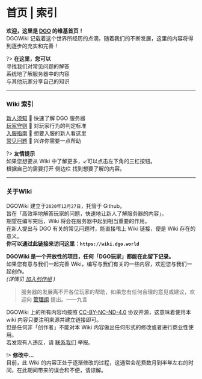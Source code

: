 <!-- index -->

# 首页 | 索引

 **欢迎，这里是 [DGO](notice/about) 的维基首页！** <br/>
DGOWiki 记载着这个世界所经历的点滴，随着我们的不断发展，这里的内容将得到逐步的充实和完善！

?> **在这里，您可以** <br/>
  寻找我们对常见问题的解答<br/>
  系统地了解服务器中的内容<br/>
  与其他玩家分享自己的知识

---

### Wiki 索引

[新人须知](notice/server) 📢 快速了解 DGO 服务器<br/>
[玩家守则](notice/rules) 📜 对玩家行为的判定标准<br/>
[入服指南](guide/join) 🧭 想要入服的新人看这里<br/>
[常见问题](_404) 🙋 兴许你需要一点帮助

?> **友情提示** <br/>
如果您想要从 Wiki 中了解更多，↙️可以点击左下角的三杠按钮。<br/>
根据自己的需要打开 <kbd>侧边栏</kbd> 找到想要了解的内容。

---

### 关于Wiki

DGOWiki 建立于`2020年12月27日`，托管于 Github。<br/>
旨在「高效率地解答玩家的问题，快速地让新人了解服务器的内容」。<br/>
期望在编写完后，Wiki 将会在服务器中起到相当重要的作用。<br/>
在新人提出与 DGO 有关的常见问题时，能直接甩上 Wiki 链接，便是 Wiki 存在的意义。<br/>
 **你可以通过此链接来访问这里：`https://wiki.dgo.world`** 
 
 **DGOWiki 是一个开放性的项目，任何「DGO玩家」都能在此留下记录。** <br/>
如果您有意与我们一起完善 Wiki，编写与我们有关的一些内容，欢迎您与我们一起创作。<br/>
*(详情见 [加入创作组](other/joinCreation) )* 

> 服务器的发展离不开各位玩家的帮助，如果您有任何合理的意见或建议，欢迎向 [管理组]() 提出。——九言

DGOWiki 上的所有内容均按照 [CC-BY-NC-ND-4.0](https://creativecommons.org/licenses/by-nc-nd/4.0/) 协议开源，这意味着使用本 wiki 内容只要注明来源并建立链接即可。<br/>
但是任何非「创作者」不能对本 Wiki 内容做出任何形式的修改或者进行商业性使用。<br/>
若发现有人违反，请 [联系我们](other/contact) 举报。

!> **修改中...** <br/>
目前，此 Wiki 的内容正处于逐渐修改的过程，这通常会花费数月到半年左右的时间，在此期间带来的误会和不便，请谅解。
